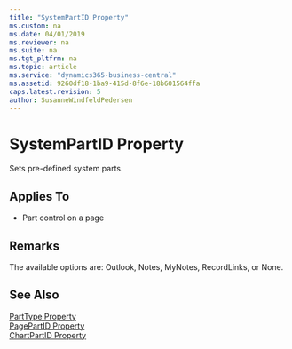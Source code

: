 ```yaml
---
title: "SystemPartID Property"
ms.custom: na
ms.date: 04/01/2019
ms.reviewer: na
ms.suite: na
ms.tgt_pltfrm: na
ms.topic: article
ms.service: "dynamics365-business-central"
ms.assetid: 9260df18-1ba9-415d-8f6e-18b601564ffa
caps.latest.revision: 5
author: SusanneWindfeldPedersen
---
```


 

# SystemPartID Property
Sets pre-defined system parts.  
  
## Applies To  
  
-   Part control on a page  
  
## Remarks  
 The available options are: Outlook, Notes, MyNotes, RecordLinks, or None.  
  
## See Also  
 [PartType Property](devenv-parttype-property.md)   
 [PagePartID Property](devenv-pagepartid-property.md)   
 [ChartPartID Property](devenv-chartpartid-property.md)